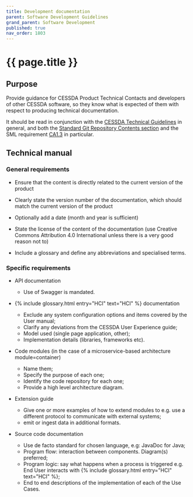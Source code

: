 ```yaml
---
title: Development documentation
parent: Software Development Guidelines
grand_parent: Software Development
published: true
nav_order: 1803
---
```

# {{ page.title }}

## Purpose

Provide guidance for CESSDA Product Technical Contacts and developers of other CESSDA software,
so they know what is expected of them with respect to producing technical documentation.

It should be read in conjunction with the [CESSDA Technical Guidelines](https://docs.tech.cessda.eu) in general,
and both the
[Standard Git Repository Contents section](https://docs.tech.cessda.eu/platform/gcp-repository-standard-contents.html)
and the SML requirement
[CA1.3](https://docs.tech.cessda.eu/sml/ca1-documentation.html#ca13-development-documentation)
in particular.

## Technical manual

### General requirements

* Ensure that the content  is directly related to the current version of the product

* Clearly state the version number of the documentation, which should match the current version of the product

* Optionally add a date (month and year is sufficient)

* State the license of the content of the documentation
    (use Creative Commons Attribution 4.0 International unless there is a very good reason not to)

* Include a glossary and define any abbreviations and specialised terms.

### Specific requirements

* API documentation
  * Use of Swagger is mandated.

* {% include glossary.html entry="HCI" text="HCI" %} documentation
  * Exclude any system configuration options and items covered by the User manual;
  * Clarify any deviations from the CESSDA User Experience guide;
  * Model used (single page application, other);
  * Implementation details (libraries, frameworks etc).

* Code modules (in the case of a microservice-based architecture module=container)
  * Name them;
  * Specify the purpose of each one;
  * Identify the code repository for each one;
  * Provide a high level architecture diagram.

* Extension guide
  * Give one or more examples of how to extend modules to
      e.g. use a different protocol to communicate with external systems;
  * emit or ingest data in additional formats.

* Source code documentation
  * Use de facto standard for chosen language, e.g: JavaDoc for Java;
  * Program flow: interaction between components. Diagram(s) preferred;
  * Program logic: say what happens when a process is triggered e.g. End User interacts with
      {% include glossary.html entry="HCI" text="HCI" %};
  * End to end descriptions of the implementation of each of the Use Cases.

